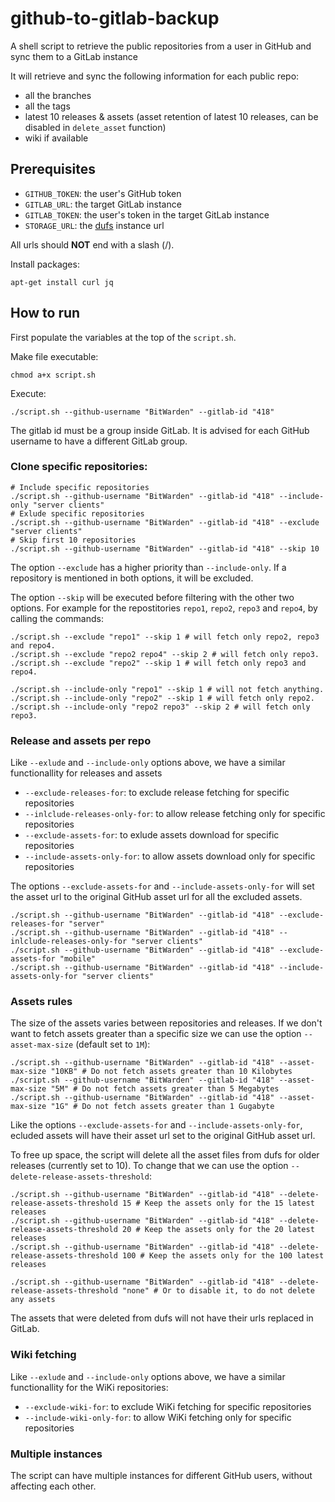 # github-to-gitlab-backup
A shell script to retrieve the public repositories from a user in GitHub and sync them to a GitLab instance

It will retrieve and sync the following information for each public repo:
- all the branches
- all the tags
- latest 10 releases & assets (asset retention of latest 10 releases, can be disabled in `delete_asset` function)
- wiki if available

## Prerequisites
- `GITHUB_TOKEN`: the user's GitHub token
- `GITLAB_URL`: the target GitLab instance
- `GITLAB_TOKEN`: the user's token in the target GitLab instance
- `STORAGE_URL`: the [dufs](https://github.com/sigoden/dufs) instance url

All urls should **NOT** end with a slash (/).

Install packages:

```shell
apt-get install curl jq
```

## How to run

First populate the variables at the top of the `script.sh`.

Make file executable:
```shell
chmod a+x script.sh
```

Execute:
```shell
./script.sh --github-username "BitWarden" --gitlab-id "418"
```

The gitlab id must be a group inside GitLab. It is advised for each GitHub username to have a different GitLab group.

### Clone specific repositories:

```shell
# Include specific repositories
./script.sh --github-username "BitWarden" --gitlab-id "418" --include-only "server clients"
# Exlude specific repositories
./script.sh --github-username "BitWarden" --gitlab-id "418" --exclude "server clients"
# Skip first 10 repositories
./script.sh --github-username "BitWarden" --gitlab-id "418" --skip 10
```

The option `--exclude` has a higher priority than `--include-only`. If a repository is mentioned in both options, it will be excluded.

The option `--skip` will be executed before filtering with the other two options.
For example for the repostitories `repo1`, `repo2`, `repo3` and `repo4`, by calling the commands:
```shell
./script.sh --exclude "repo1" --skip 1 # will fetch only repo2, repo3 and repo4.
./script.sh --exclude "repo2 repo4" --skip 2 # will fetch only repo3.
./script.sh --exclude "repo2" --skip 1 # will fetch only repo3 and repo4.

./script.sh --include-only "repo1" --skip 1 # will not fetch anything.
./script.sh --include-only "repo2" --skip 1 # will fetch only repo2.
./script.sh --include-only "repo2 repo3" --skip 2 # will fetch only repo3.
```

### Release and assets per repo

Like `--exlude` and `--include-only` options above, we have a similar functionallity for releases and assets
- `--exclude-releases-for`: to exclude release fetching for specific repositories
- `--inlclude-releases-only-for`: to allow release fetching only for specific repositories
- `--exclude-assets-for`: to exlude assets download for specific repositories
- `--include-assets-only-for`: to allow assets download only for specific repositories

The options `--exclude-assets-for` and `--include-assets-only-for` will set the asset url to the original GitHub asset url for all the excluded assets.

```shell
./script.sh --github-username "BitWarden" --gitlab-id "418" --exclude-releases-for "server"
./script.sh --github-username "BitWarden" --gitlab-id "418" --inlclude-releases-only-for "server clients"
./script.sh --github-username "BitWarden" --gitlab-id "418" --exclude-assets-for "mobile"
./script.sh --github-username "BitWarden" --gitlab-id "418" --include-assets-only-for "server clients"
```

### Assets rules

The size of the assets varies between repositories and releases. If we don't want to fetch assets greater than a specific
size we can use the option `--asset-max-size` (default set to `1M`):
```shell
./script.sh --github-username "BitWarden" --gitlab-id "418" --asset-max-size "10KB" # Do not fetch assets greater than 10 Kilobytes
./script.sh --github-username "BitWarden" --gitlab-id "418" --asset-max-size "5M" # Do not fetch assets greater than 5 Megabytes
./script.sh --github-username "BitWarden" --gitlab-id "418" --asset-max-size "1G" # Do not fetch assets greater than 1 Gugabyte
```

Like the options `--exclude-assets-for` and `--include-assets-only-for`, ecluded assets will have their asset url set to the original GitHub asset url.


To free up space, the script will delete all the asset files from dufs for older releases (currently set to 10).
To change that we can use the option `--delete-release-assets-threshold`:
```shell
./script.sh --github-username "BitWarden" --gitlab-id "418" --delete-release-assets-threshold 15 # Keep the assets only for the 15 latest releases
./script.sh --github-username "BitWarden" --gitlab-id "418" --delete-release-assets-threshold 20 # Keep the assets only for the 20 latest releases
./script.sh --github-username "BitWarden" --gitlab-id "418" --delete-release-assets-threshold 100 # Keep the assets only for the 100 latest releases

./script.sh --github-username "BitWarden" --gitlab-id "418" --delete-release-assets-threshold "none" # Or to disable it, to do not delete any assets
```

The assets that were deleted from dufs will not have their urls replaced in GitLab.

### Wiki fetching

Like `--exlude` and `--include-only` options above, we have a similar functionallity for the WiKi repositories:
- `--exclude-wiki-for`: to exclude WiKi fetching for specific repositories
- `--include-wiki-only-for`: to allow WiKi fetching only for specific repositories

### Multiple instances

The script can have multiple instances for different GitHub users, without affecting each other.

